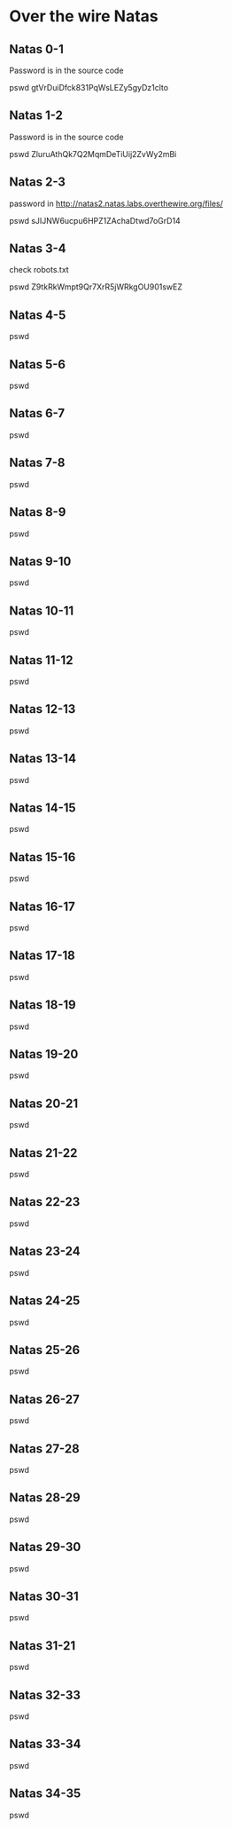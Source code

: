 # Over the wire Natas



## Natas 0-1

Password is in the source code

pswd gtVrDuiDfck831PqWsLEZy5gyDz1clto

## Natas 1-2

Password is in the source code 

pswd ZluruAthQk7Q2MqmDeTiUij2ZvWy2mBi

## Natas 2-3

password in http://natas2.natas.labs.overthewire.org/files/

pswd  sJIJNW6ucpu6HPZ1ZAchaDtwd7oGrD14

## Natas 3-4 

check robots.txt

pswd Z9tkRkWmpt9Qr7XrR5jWRkgOU901swEZ


## Natas 4-5

pswd


## Natas 5-6

pswd

## Natas 6-7

pswd

## Natas 7-8

pswd


## Natas 8-9

pswd


## Natas 9-10

pswd


## Natas 10-11

pswd

## Natas 11-12

pswd


## Natas 12-13

pswd


## Natas 13-14

pswd

## Natas 14-15

pswd


## Natas 15-16

pswd



## Natas 16-17

pswd


## Natas 17-18

pswd


## Natas 18-19

pswd



## Natas 19-20

pswd


## Natas 20-21

pswd


## Natas 21-22

pswd


## Natas 22-23

pswd


## Natas 23-24

pswd


## Natas 24-25

pswd


## Natas 25-26

pswd


## Natas 26-27

pswd



## Natas 27-28

pswd


## Natas 28-29

pswd


## Natas 29-30

pswd

## Natas 30-31

pswd


## Natas 31-21

pswd


## Natas 32-33

pswd

## Natas 33-34

pswd

## Natas 34-35

pswd




